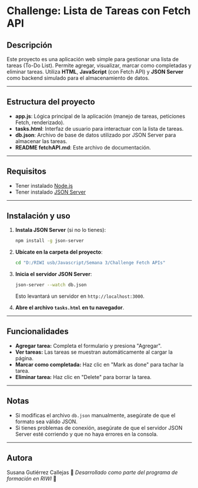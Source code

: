 # Challenge: Lista de Tareas con Fetch API

## Descripción

Este proyecto es una aplicación web simple para gestionar una lista de tareas (To-Do List). Permite agregar, visualizar, marcar como completadas y eliminar tareas. Utiliza **HTML**, **JavaScript** (con Fetch API) y **JSON Server** como backend simulado para el almacenamiento de datos.

---

## Estructura del proyecto

- **app.js**: Lógica principal de la aplicación (manejo de tareas, peticiones Fetch, renderizado).
- **tasks.html**: Interfaz de usuario para interactuar con la lista de tareas.
- **db.json**: Archivo de base de datos utilizado por JSON Server para almacenar las tareas.
- **README fetchAPI.md**: Este archivo de documentación.

---

## Requisitos

- Tener instalado [Node.js](https://nodejs.org/)
- Tener instalado [JSON Server](https://www.npmjs.com/package/json-server)

---

## Instalación y uso

1. **Instala JSON Server** (si no lo tienes):
   ```bash
   npm install -g json-server
   ```

2. **Ubícate en la carpeta del proyecto**:
   ```bash
   cd "D:/RIWI usb/Javascript/Semana 3/Challenge Fetch APIs"
   ```

3. **Inicia el servidor JSON Server**:
   ```bash
   json-server --watch db.json
   ```
   Esto levantará un servidor en `http://localhost:3000`.

4. **Abre el archivo `tasks.html` en tu navegador**.

---

## Funcionalidades

- **Agregar tarea:** Completa el formulario y presiona "Agregar".
- **Ver tareas:** Las tareas se muestran automáticamente al cargar la página.
- **Marcar como completada:** Haz clic en "Mark as done" para tachar la tarea.
- **Eliminar tarea:** Haz clic en "Delete" para borrar la tarea.

---

## Notas

- Si modificas el archivo `db.json` manualmente, asegúrate de que el formato sea válido JSON.
- Si tienes problemas de conexión, asegúrate de que el servidor JSON Server esté corriendo y que no haya errores en la consola.

---

## Autora

Susana Gutiérrez Callejas 🤍
*Desarrollado como parte del programa de formación en RIWI* 🚀

